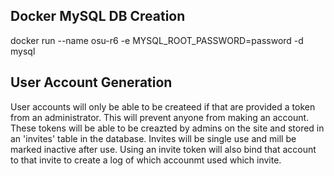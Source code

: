 ## Docker MySQL DB Creation
docker run --name osu-r6 -e MYSQL_ROOT_PASSWORD=password -d mysql


## User Account Generation
User accounts will only be able to be createed if that are provided a token from an administrator. This will prevent anyone from making an account. These tokens will be able to be creazted by admins on the site and stored in an 'invites' table in the database. Invites will be single use and mill be marked inactive after use. Using an invite token will also bind that account to that invite to create a log of which accounmt used which invite.